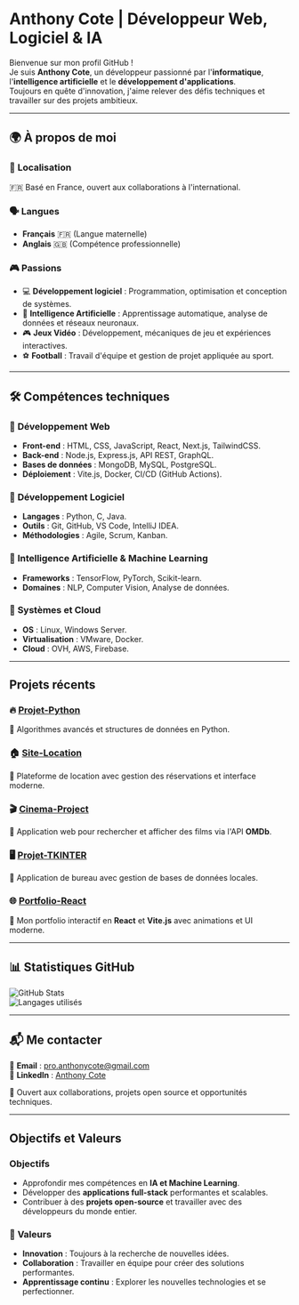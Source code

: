 # **Anthony Cote | Développeur Web, Logiciel & IA**  

Bienvenue sur mon profil GitHub !  
Je suis **Anthony Cote**, un développeur passionné par l'**informatique**, l'**intelligence artificielle** et le **développement d'applications**.  
Toujours en quête d'innovation, j'aime relever des défis techniques et travailler sur des projets ambitieux.  

--- 

## 🌍 **À propos de moi**

### 📍 **Localisation**
🇫🇷 Basé en France, ouvert aux collaborations à l'international.

### 🗣️ **Langues**
- **Français** 🇫🇷 (Langue maternelle)  
- **Anglais** 🇬🇧 (Compétence professionnelle)  

### 🎮 **Passions**
- 💻 **Développement logiciel** : Programmation, optimisation et conception de systèmes.  
- 🤖 **Intelligence Artificielle** : Apprentissage automatique, analyse de données et réseaux neuronaux.  
- 🎮 **Jeux Vidéo** : Développement, mécaniques de jeu et expériences interactives.  
- ⚽ **Football** : Travail d'équipe et gestion de projet appliquée au sport.  

---

## 🛠️ **Compétences techniques**

### 🔹 **Développement Web**
- **Front-end** : HTML, CSS, JavaScript, React, Next.js, TailwindCSS.  
- **Back-end** : Node.js, Express.js, API REST, GraphQL.  
- **Bases de données** : MongoDB, MySQL, PostgreSQL.  
- **Déploiement** : Vite.js, Docker, CI/CD (GitHub Actions).  

### 🔹 **Développement Logiciel**
- **Langages** : Python, C, Java.  
- **Outils** : Git, GitHub, VS Code, IntelliJ IDEA.  
- **Méthodologies** : Agile, Scrum, Kanban.  

### 🔹 **Intelligence Artificielle & Machine Learning**
- **Frameworks** : TensorFlow, PyTorch, Scikit-learn.  
- **Domaines** : NLP, Computer Vision, Analyse de données.  

### 🔹 **Systèmes et Cloud**
- **OS** : Linux, Windows Server.  
- **Virtualisation** : VMware, Docker.  
- **Cloud** : OVH, AWS, Firebase.  

---

##  **Projets récents**

### 🔥 [**Projet-Python**](https://github.com/anthocote19/Projet-Python)  
🔹 Algorithmes avancés et structures de données en Python.  

### 🏠 [**Site-Location**](https://github.com/anthocote19/Site-Location)  
🔹 Plateforme de location avec gestion des réservations et interface moderne.  

### 🎬 [**Cinema-Project**](https://github.com/anthocote19/Cinema-Project)  
🔹 Application web pour rechercher et afficher des films via l'API **OMDb**.  

### 🖥️ [**Projet-TKINTER**](https://github.com/anthocote19/Projet-TKINTER)  
🔹 Application de bureau avec gestion de bases de données locales.  

### 🌐 [**Portfolio-React**](https://github.com/anthocote19/Portfolio-React)  
🔹 Mon portfolio interactif en **React** et **Vite.js** avec animations et UI moderne.  

---

## 📊 **Statistiques GitHub**

![GitHub Stats](https://github-readme-stats.vercel.app/api?username=anthocote19&show_icons=true&theme=radical)  
![Langages utilisés](https://github-readme-stats.vercel.app/api/top-langs/?username=anthocote19&layout=compact&theme=radical)  

---

## 📬 **Me contacter**

📧 **Email** : [pro.anthonycote@gmail.com](mailto:pro.anthonycote@gmail.com)  
🔗 **LinkedIn** : [Anthony Cote](https://www.linkedin.com/in/anthony-cote-25390433a/)  

💬 Ouvert aux collaborations, projets open source et opportunités techniques.  

---

##  **Objectifs et Valeurs**

###  **Objectifs**
- Approfondir mes compétences en **IA et Machine Learning**.  
- Développer des **applications full-stack** performantes et scalables.  
- Contribuer à des **projets open-source** et travailler avec des développeurs du monde entier.  

### 🌟 **Valeurs**
- **Innovation** : Toujours à la recherche de nouvelles idées.  
- **Collaboration** : Travailler en équipe pour créer des solutions performantes.  
- **Apprentissage continu** : Explorer les nouvelles technologies et se perfectionner.  

